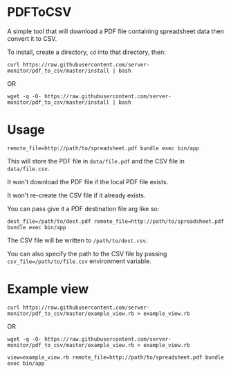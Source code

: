 # PDFToCSV

A simple tool that will download a PDF file containing spreadsheet data then convert it to CSV.

To install, create a directory, `cd` into that directory, then:

`curl https://raw.githubusercontent.com/server-monitor/pdf_to_csv/master/install | bash`

OR

`wget -q -O- https://raw.githubusercontent.com/server-monitor/pdf_to_csv/master/install | bash`

# Usage

`remote_file=http://path/to/spreadsheet.pdf bundle exec bin/app`

This will store the PDF file in `data/file.pdf` and the CSV file in `data/file.csv`.

It won't download the PDF file if the local PDF file exists.

It won't re-create the CSV file if it already exists.

You can pass give it a PDF destination file arg like so:

`dest_file=/path/to/dest.pdf remote_file=http://path/to/spreadsheet.pdf bundle exec bin/app`

The CSV file will be written to `/path/to/dest.csv`.

You can also specify the path to the CSV file by passing `csv_file=/path/to/file.csv` environment variable.

# Example view

`curl https://raw.githubusercontent.com/server-monitor/pdf_to_csv/master/example_view.rb > example_view.rb`

OR

`wget -q -O- https://raw.githubusercontent.com/server-monitor/pdf_to_csv/master/example_view.rb > example_view.rb`

`view=example_view.rb remote_file=http://path/to/spreadsheet.pdf bundle exec bin/app`
